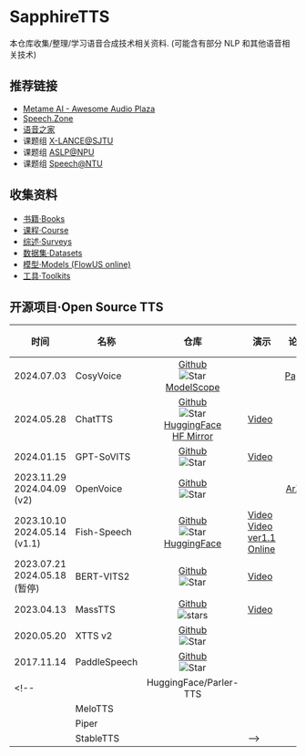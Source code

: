 # SapphireTTS

本仓库收集/整理/学习语音合成技术相关资料.
(可能含有部分 NLP 和其他语音相关技术)

## 推荐链接

- [Metame AI - Awesome Audio Plaza](https://github.com/metame-ai/awesome-audio-plaza)
- [Speech.Zone](https://speech.zone)
- [语音之家](https://www.speechhome.com)
- 课题组 [X-LANCE@SJTU](https://x-lance.sjtu.edu.cn)
- 课题组 [ASLP@NPU](http://www.npu-aslp.org)
- 课题组 [Speech@NTU](https://www.youtube.com/@HungyiLeeNTU)

## 收集资料

- [书籍·Books](Books/_ToC.md)
- [课程·Course](Courses/_ToC.md)
- [综述·Surveys](Surveys/_ToC.md)
- [数据集·Datasets](Datasets/_ToC.md)
- [模型·Models (FlowUS online)](https://flowus.cn/share/a0be3b4b-48a7-442d-bf15-279bce02fbf1?code=LGBWZA) 
- [工具·Toolkits](Toolkits/_ToC.md)

## 开源项目·Open Source TTS

|时间|名称|仓库|演示|论文|源码阅读|
|---|---|:-:|---|:-:|:-:|
|2024.07.03|CosyVoice|[Github](https://github.com/FunAudioLLM/CosyVoice)<br>![Star](https://img.shields.io/github/stars/FunAudioLLM/CosyVoice?style=social)<br>[ModelScope](https://www.modelscope.cn/studios/iic/CosyVoice-300M)||[Paper](https://fun-audio-llm.github.io/pdf/CosyVoice_v1.pdf)|
|2024.05.28|ChatTTS|[Github](https://github.com/2noise/ChatTTS)<br>![Star](https://img.shields.io/github/stars/2noise/ChatTTS?style=social)<br>[HuggingFace](https://huggingface.co/2Noise/ChatTTS)<br>[HF Mirror](https://hf-mirrors.com/2Noise/ChatTTS)|[Video](https://www.bilibili.com/video/BV1zn4y1o7iV)||[Note](CodeReviews/2024.05.28_ChatTTS/Readme.md)|
|2024.01.15|GPT-SoVITS|[Github](https://github.com/RVC-Boss/GPT-SoVITS)<br>![Star](https://img.shields.io/github/stars/RVC-Boss/GPT-SoVITS?style=social)|[Video](https://www.bilibili.com/video/BV12g4y1m7Uw/)|
|2023.11.29<br>2024.04.09 (v2)|OpenVoice|[Github](https://github.com/myshell-ai/OpenVoice)<br>![Star](https://img.shields.io/github/stars/myshell-ai/openvoice.svg?style=social&label=Star)||[ArXiv](https://arxiv.org/abs/2312.01479)|
|2023.10.10<br>2024.05.14 (v1.1)|Fish-Speech|[Github](https://github.com/fishaudio/fish-speech)<br>![Star](https://img.shields.io/github/stars/fishaudio/fish-speech?style=social)<br>[HuggingFace](https://huggingface.co/fishaudio/fish-speech-1)|[Video](https://www.bilibili.com/video/BV1mQ4y1E7qD/) <br>[Video ver1.1](https://www.bilibili.com/video/BV1zJ4m1K7cj/)<br>[Online](https://fs.firefly.matce.cn)|
|2023.07.21<br>2024.05.18 (暂停)|BERT-VITS2|[Github](https://github.com/fishaudio/Bert-VITS2)<br>![Star](https://img.shields.io/github/stars/fishaudio/Bert-VITS2?style=social)|[Video](https://www.bilibili.com/video/BV1hp4y1K78E)|
|2023.04.13|MassTTS|[Github](https://github.com/anyvoiceai/MassTTS)<br>![stars](https://img.shields.io/github/stars/anyvoiceai/MassTTS?style=social)|[Video](https://www.bilibili.com/video/BV1w24y1c7z9)|
|2020.05.20|XTTS v2|[Github](https://github.com/coqui-ai/TTS)<br>![Star](https://img.shields.io/github/stars/coqui-ai/TTS?style=social) |
|2017.11.14|PaddleSpeech|[Github](https://github.com/PaddlePaddle/PaddleSpeech)<br>![Star](https://img.shields.io/github/stars/PaddlePaddle/PaddleSpeech?style=social)|
<!-- ||HuggingFace/Parler-TTS||
||MeloTTS||
||Piper||
||StableTTS|| -->
